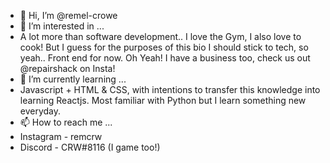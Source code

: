 - 👋 Hi, I’m @remel-crowe
- 👀 I’m interested in ...
- A lot more than software development.. I love the Gym, I also love to cook! But I guess for the purposes of this bio I should stick to tech, so yeah.. Front   end for now. Oh Yeah! I have a business too, check us out @repairshack on Insta!
- 🌱 I’m currently learning ...
- Javascript + HTML & CSS, with intentions to transfer this knowledge into learning Reactjs. Most familiar with Python but I learn something new everyday.
- 📫 How to reach me ...
- Instagram - remcrw
- Discord - CRW#8116 (I game too!)

<!---
remel-crowe/remel-crowe is a ✨ special ✨ repository because its `README.md` (this file) appears on your GitHub profile.
You can click the Preview link to take a look at your changes.
--->
